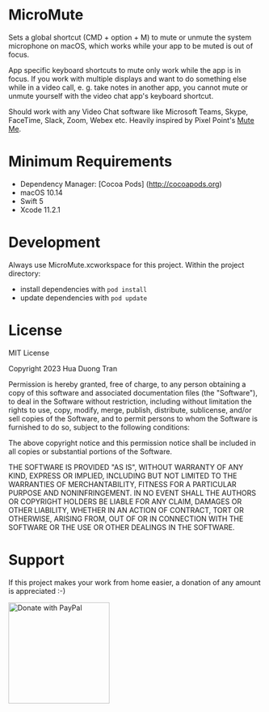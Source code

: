 # MicroMute

Sets a global shortcut (CMD + option + M) to mute or unmute the system microphone on macOS, which works while your app to be muted is out of focus. 

App specific keyboard shortcuts to mute only work while the app is in focus. If you work with multiple displays and want to do something else while in a video call, e. g. take notes in another app, you cannot mute or unmute yourself with the video chat app's keyboard shortcut.

Should work with any Video Chat software like Microsoft Teams, Skype, FaceTime, Slack, Zoom, Webex etc.
Heavily inspired by Pixel Point's [Mute Me](https://github.com/pixel-point/mute-me).


# Minimum Requirements
- Dependency Manager: [Cocoa Pods] (http://cocoapods.org)
- macOS 10.14
- Swift 5
- Xcode 11.2.1


# Development
Always use MicroMute.xcworkspace for this project. Within the project directory:

- install dependencies with `pod install`
- update dependencies with `pod update`


# License
MIT License

Copyright 2023 Hua Duong Tran

Permission is hereby granted, free of charge, to any person obtaining a copy of this software and associated documentation files (the "Software"), to deal in the Software without restriction, including without limitation the rights to use, copy, modify, merge, publish, distribute, sublicense, and/or sell copies of the Software, and to permit persons to whom the Software is furnished to do so, subject to the following conditions:

The above copyright notice and this permission notice shall be included in all copies or substantial portions of the Software.

THE SOFTWARE IS PROVIDED "AS IS", WITHOUT WARRANTY OF ANY KIND, EXPRESS OR IMPLIED, INCLUDING BUT NOT LIMITED TO THE WARRANTIES OF MERCHANTABILITY, FITNESS FOR A PARTICULAR PURPOSE AND NONINFRINGEMENT. IN NO EVENT SHALL THE AUTHORS OR COPYRIGHT HOLDERS BE LIABLE FOR ANY CLAIM, DAMAGES OR OTHER LIABILITY, WHETHER IN AN ACTION OF CONTRACT, TORT OR OTHERWISE, ARISING FROM, OUT OF OR IN CONNECTION WITH THE SOFTWARE OR THE USE OR OTHER DEALINGS IN THE SOFTWARE.

# Support
If this project makes your work from home easier, a donation of any amount is appreciated :-)

<a href="https://www.paypal.com/donate?hosted_button_id=CKAK6UZFJ5ULU">
  <img style="width:200px;" src="https://raw.githubusercontent.com/stefan-niedermann/paypal-donate-button/master/paypal-donate-button.png" alt="Donate with PayPal" />
</a>
